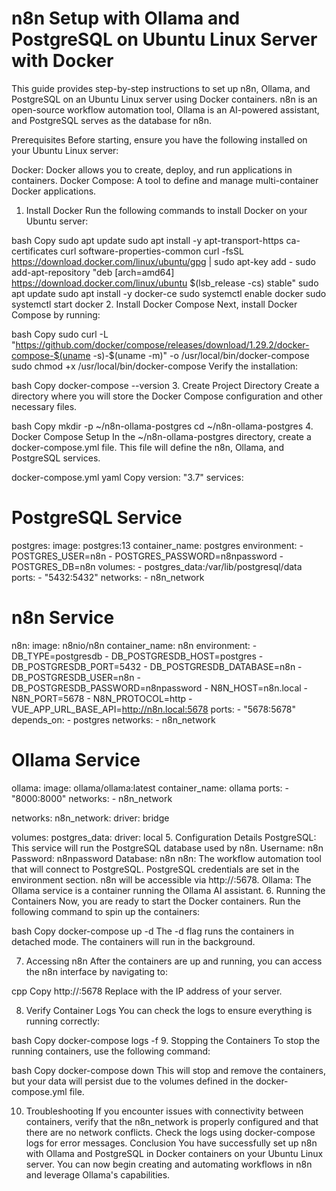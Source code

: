 # n8n Setup with Ollama and PostgreSQL on Ubuntu Linux Server with Docker
This guide provides step-by-step instructions to set up n8n, Ollama, and PostgreSQL on an Ubuntu Linux server using Docker containers. n8n is an open-source workflow automation tool, Ollama is an AI-powered assistant, and PostgreSQL serves as the database for n8n.

Prerequisites
Before starting, ensure you have the following installed on your Ubuntu Linux server:

Docker: Docker allows you to create, deploy, and run applications in containers.
Docker Compose: A tool to define and manage multi-container Docker applications.
1. Install Docker
Run the following commands to install Docker on your Ubuntu server:

bash
Copy
sudo apt update
sudo apt install -y apt-transport-https ca-certificates curl software-properties-common
curl -fsSL https://download.docker.com/linux/ubuntu/gpg | sudo apt-key add -
sudo add-apt-repository "deb [arch=amd64] https://download.docker.com/linux/ubuntu $(lsb_release -cs) stable"
sudo apt update
sudo apt install -y docker-ce
sudo systemctl enable docker
sudo systemctl start docker
2. Install Docker Compose
Next, install Docker Compose by running:

bash
Copy
sudo curl -L "https://github.com/docker/compose/releases/download/1.29.2/docker-compose-$(uname -s)-$(uname -m)" -o /usr/local/bin/docker-compose
sudo chmod +x /usr/local/bin/docker-compose
Verify the installation:

bash
Copy
docker-compose --version
3. Create Project Directory
Create a directory where you will store the Docker Compose configuration and other necessary files.

bash
Copy
mkdir -p ~/n8n-ollama-postgres
cd ~/n8n-ollama-postgres
4. Docker Compose Setup
In the ~/n8n-ollama-postgres directory, create a docker-compose.yml file. This file will define the n8n, Ollama, and PostgreSQL services.

docker-compose.yml
yaml
Copy
version: "3.7"
services:
  # PostgreSQL Service
  postgres:
    image: postgres:13
    container_name: postgres
    environment:
      - POSTGRES_USER=n8n
      - POSTGRES_PASSWORD=n8npassword
      - POSTGRES_DB=n8n
    volumes:
      - postgres_data:/var/lib/postgresql/data
    ports:
      - "5432:5432"
    networks:
      - n8n_network

  # n8n Service
  n8n:
    image: n8nio/n8n
    container_name: n8n
    environment:
      - DB_TYPE=postgresdb
      - DB_POSTGRESDB_HOST=postgres
      - DB_POSTGRESDB_PORT=5432
      - DB_POSTGRESDB_DATABASE=n8n
      - DB_POSTGRESDB_USER=n8n
      - DB_POSTGRESDB_PASSWORD=n8npassword
      - N8N_HOST=n8n.local
      - N8N_PORT=5678
      - N8N_PROTOCOL=http
      - VUE_APP_URL_BASE_API=http://n8n.local:5678
    ports:
      - "5678:5678"
    depends_on:
      - postgres
    networks:
      - n8n_network

  # Ollama Service
  ollama:
    image: ollama/ollama:latest
    container_name: ollama
    ports:
      - "8000:8000"
    networks:
      - n8n_network

networks:
  n8n_network:
    driver: bridge

volumes:
  postgres_data:
    driver: local
5. Configuration Details
PostgreSQL: This service will run the PostgreSQL database used by n8n.
Username: n8n
Password: n8npassword
Database: n8n
n8n: The workflow automation tool that will connect to PostgreSQL.
PostgreSQL credentials are set in the environment section.
n8n will be accessible via http://<server-ip>:5678.
Ollama: The Ollama service is a container running the Ollama AI assistant.
6. Running the Containers
Now, you are ready to start the Docker containers. Run the following command to spin up the containers:

bash
Copy
docker-compose up -d
The -d flag runs the containers in detached mode. The containers will run in the background.

7. Accessing n8n
After the containers are up and running, you can access the n8n interface by navigating to:

cpp
Copy
http://<server-ip>:5678
Replace <server-ip> with the IP address of your server.

8. Verify Container Logs
You can check the logs to ensure everything is running correctly:

bash
Copy
docker-compose logs -f
9. Stopping the Containers
To stop the running containers, use the following command:

bash
Copy
docker-compose down
This will stop and remove the containers, but your data will persist due to the volumes defined in the docker-compose.yml file.

10. Troubleshooting
If you encounter issues with connectivity between containers, verify that the n8n_network is properly configured and that there are no network conflicts.
Check the logs using docker-compose logs for error messages.
Conclusion
You have successfully set up n8n with Ollama and PostgreSQL in Docker containers on your Ubuntu Linux server. You can now begin creating and automating workflows in n8n and leverage Ollama's capabilities.




